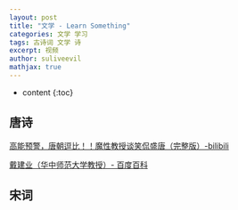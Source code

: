 ```yaml
---
layout: post
title: "文学 - Learn Something"
categories: 文学 学习
tags: 古诗词 文学 诗
excerpt: 视频
author: suliveevil
mathjax: true
---
```


* content
{:toc}

## 唐诗

[高能预警，唐朝逗比！！魔性教授谈笑侃盛唐（完整版）-bilibili](https://www.bilibili.com/video/av38804123/?spm_id_from=333.788.videocard.0)

[戴建业（华中师范大学教授）- 百度百科](https://baike.baidu.com/item/%E6%88%B4%E5%BB%BA%E4%B8%9A/1213355?fr=aladdin)

## 宋词

